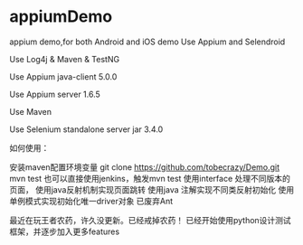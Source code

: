 # appiumDemo
appium demo,for both Android and iOS demo
Use Appium and Selendroid 

Use Log4j & Maven & TestNG

Use Appium java-client 5.0.0

Use Appium server 1.6.5

Use Maven

Use Selenium standalone server jar 3.4.0

如何使用：

安装maven配置环境变量
git clone https://github.com/tobecrazy/Demo.git
mvn test 也可以直接使用jenkins，触发mvn test
使用interface 处理不同版本的页面， 使用java反射机制实现页面跳转 使用java 注解实现不同类反射初始化 使用单例模式实现初始化唯一driver对象 已废弃Ant

最近在玩王者农药，许久没更新。已经戒掉农药！
已经开始使用python设计测试框架，并逐步加入更多features
